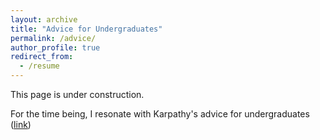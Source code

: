 ```yaml
---
layout: archive
title: "Advice for Undergraduates"
permalink: /advice/
author_profile: true
redirect_from:
  - /resume
---
```


This page is under construction. 

For the time being, I resonate with Karpathy's advice for undergraduates (<a href="https://cs.stanford.edu/people/karpathy/advice.html" target="_blank">link</a>)
